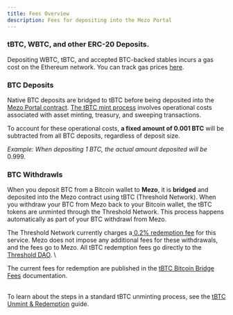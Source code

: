 ```yaml
---
title: Fees Overview
description: Fees for depositing into the Mezo Portal
---
```


### tBTC, WBTC, and other ERC-20 Deposits.

Depositing WBTC, tBTC, and accepted BTC-backed stables incurs a gas cost on the Ethereum network. You can track gas prices [here](https://etherscan.io/gastracker).

### BTC Deposits

Native BTC deposits are bridged to tBTC before being deposited into the [Mezo Portal contract](https://info.mezo.org/btc-custody-on-mezo/deposit-custody). [The tBTC mint process](https://info.mezo.org/tbtc/tbtc-mint-guide) involves operational costs associated with asset minting, treasury, and sweeping transactions. &#x20;

To account for these operational costs, **a fixed amount of 0.001 BTC** will be subtracted from all BTC deposits, regardless of deposit size.&#x20;

_Example: When depositing 1 BTC, the actual amount deposited will be_ 0.99&#x39;_._&#x20;

### BTC Withdrawls&#x20;

When you deposit BTC from a Bitcoin wallet to **Mezo**, it is **bridged** and deposited into the Mezo contract using tBTC (Threshold Network). When you withdraw your BTC from Mezo back to your Bitcoin wallet, the tBTC tokens are unminted through the Threshold Network. This process happens automatically as part of your BTC withdrawl from Mezo.

The Threshold Network currently charges a[ 0.2% redemption fee](https://docs.threshold.network/applications/tbtc-v2/fees) for this service. Mezo does not impose any additional fees for these withdrawals, and the fees go to Mezo. All tBTC redemption fees go directly to the [Threshold DAO](https://threshold.network/). \


The current fees for redemption are published in the [tBTC Bitcoin Bridge Fees](https://docs.threshold.network/applications/tbtc-v2/fees) documentation.

\
To learn about the steps in a standard tBTC unminting process, see the [tBTC Unmint & Redemption](/docs/users/concepts/fees/tbtc-unmint-and-redemption) guide.
